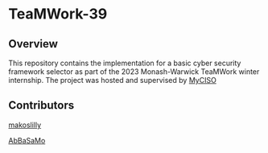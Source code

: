 # TeaMWork-39

## Overview

This repository contains the implementation for a basic cyber security framework selector as part of the 2023 Monash-Warwick TeaMWork winter internship.
The project was hosted and supervised by [MyCISO](https://myciso.co/home)

## Contributors

[makoslilly](https://github.com/makkoslilly)

[AbBaSaMo](https://github.com/AbBaSaMo)


